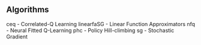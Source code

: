 ## Algorithms

ceq - Correlated-Q Learning
linearfaSG - Linear Function Approximators
nfq - Neural Fitted Q-Learning
phc - Policy Hill-climbing
sg - Stochastic Gradient
